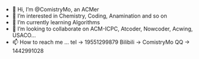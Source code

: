 - 👋 Hi, I’m @ComistryMo, an ACMer
- 👀 I’m interested in Chemistry, Coding, Anamination and so on
- 🌱 I’m currently learning Algorithms
- 💞️ I’m looking to collaborate on ACM-ICPC, Atcoder, Nowcoder, Acwing, USACO...
- 📫 How to reach me ... tel -> 19551299879 Bilibili -> ComistryMo  QQ -> 1442991028 

<!---
ComistryMo/ComistryMo is a ✨ special ✨ repository because its `README.md` (this file) appears on your GitHub profile.
You can click the Preview link to take a look at your changes.
--->
